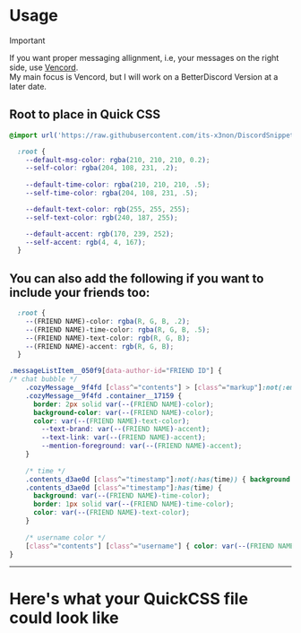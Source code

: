 # Usage
> [!IMPORTANT]  
> If you want proper messaging allignment, i.e, your messages on the right side, use [Vencord](https://github.com/Vendicated/Vencord).  
> My main focus is Vencord, but I will work on a BetterDiscord Version at a later date.

## Root to place in Quick CSS
```css
@import url('https://raw.githubusercontent.com/its-x3non/DiscordSnippets/main/ProperMessages/ProperMessages.theme.css');

  :root {
    --default-msg-color: rgba(210, 210, 210, 0.2);
    --self-color: rgba(204, 108, 231, .2);
  
    --default-time-color: rgba(210, 210, 210, .5);
    --self-time-color: rgba(204, 108, 231, .5);

    --default-text-color: rgb(255, 255, 255);
    --self-text-color: rgb(240, 187, 255);

    --default-accent: rgb(170, 239, 252);
    --self-accent: rgb(4, 4, 167);
  }
```
## You can also add the following if you want to include your friends too:
```css
  :root {
    --(FRIEND NAME)-color: rgba(R, G, B, .2);
    --(FRIEND NAME)-time-color: rgba(R, G, B, .5);
    --(FRIEND NAME)-text-color: rgb(R, G, B);
    --(FRIEND NAME)-accent: rgb(R, G, B);
  }

.messageListItem__050f9[data-author-id="FRIEND ID"] {
/* chat bubble */
	.cozyMessage__9f4fd [class^="contents"] > [class^="markup"]:not(:empty, code),
	.cozyMessage__9f4fd .container__17159 {
	  border: 2px solid var(--(FRIEND NAME)-color);
	  background-color: var(--(FRIEND NAME)-color);
	  color: var(--(FRIEND NAME)-text-color);
		--text-brand: var(--(FRIEND NAME)-accent);
		--text-link: var(--(FRIEND NAME)-accent);
		--mention-foreground: var(--(FRIEND NAME)-accent);
	}
	
	/* time */
	.contents_d3ae0d [class^="timestamp"]:not(:has(time)) { background: var(--goat-time-color); }
	.contents_d3ae0d [class^="timestamp"]:has(time) {
	  background: var(--(FRIEND NAME)-time-color);
	  border: 1px solid var(--(FRIEND NAME)-time-color);
	  color: var(--(FRIEND NAME)-text-color);
	}
	
	/* username color */
	[class^="contents"] [class^="username"] { color: var(--(FRIEND NAME)-text-color); }
} 
```
___
# Here's what your QuickCSS file could look like
